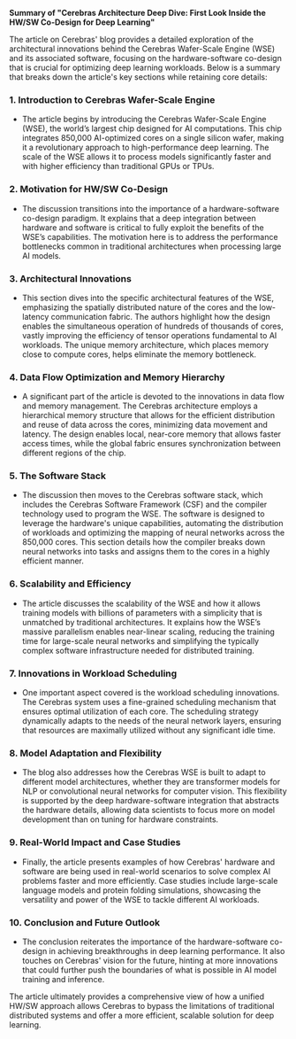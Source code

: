 **Summary of "Cerebras Architecture Deep Dive: First Look Inside the HW/SW Co-Design for Deep Learning"**

The article on Cerebras' blog provides a detailed exploration of the architectural innovations behind the Cerebras Wafer-Scale Engine (WSE) and its associated software, focusing on the hardware-software co-design that is crucial for optimizing deep learning workloads. Below is a summary that breaks down the article's key sections while retaining core details:

### 1. **Introduction to Cerebras Wafer-Scale Engine**
   - The article begins by introducing the Cerebras Wafer-Scale Engine (WSE), the world’s largest chip designed for AI computations. This chip integrates 850,000 AI-optimized cores on a single silicon wafer, making it a revolutionary approach to high-performance deep learning. The scale of the WSE allows it to process models significantly faster and with higher efficiency than traditional GPUs or TPUs.

### 2. **Motivation for HW/SW Co-Design**
   - The discussion transitions into the importance of a hardware-software co-design paradigm. It explains that a deep integration between hardware and software is critical to fully exploit the benefits of the WSE’s capabilities. The motivation here is to address the performance bottlenecks common in traditional architectures when processing large AI models.

### 3. **Architectural Innovations**
   - This section dives into the specific architectural features of the WSE, emphasizing the spatially distributed nature of the cores and the low-latency communication fabric. The authors highlight how the design enables the simultaneous operation of hundreds of thousands of cores, vastly improving the efficiency of tensor operations fundamental to AI workloads. The unique memory architecture, which places memory close to compute cores, helps eliminate the memory bottleneck.

### 4. **Data Flow Optimization and Memory Hierarchy**
   - A significant part of the article is devoted to the innovations in data flow and memory management. The Cerebras architecture employs a hierarchical memory structure that allows for the efficient distribution and reuse of data across the cores, minimizing data movement and latency. The design enables local, near-core memory that allows faster access times, while the global fabric ensures synchronization between different regions of the chip.

### 5. **The Software Stack**
   - The discussion then moves to the Cerebras software stack, which includes the Cerebras Software Framework (CSF) and the compiler technology used to program the WSE. The software is designed to leverage the hardware's unique capabilities, automating the distribution of workloads and optimizing the mapping of neural networks across the 850,000 cores. This section details how the compiler breaks down neural networks into tasks and assigns them to the cores in a highly efficient manner.

### 6. **Scalability and Efficiency**
   - The article discusses the scalability of the WSE and how it allows training models with billions of parameters with a simplicity that is unmatched by traditional architectures. It explains how the WSE’s massive parallelism enables near-linear scaling, reducing the training time for large-scale neural networks and simplifying the typically complex software infrastructure needed for distributed training.

### 7. **Innovations in Workload Scheduling**
   - One important aspect covered is the workload scheduling innovations. The Cerebras system uses a fine-grained scheduling mechanism that ensures optimal utilization of each core. The scheduling strategy dynamically adapts to the needs of the neural network layers, ensuring that resources are maximally utilized without any significant idle time.

### 8. **Model Adaptation and Flexibility**
   - The blog also addresses how the Cerebras WSE is built to adapt to different model architectures, whether they are transformer models for NLP or convolutional neural networks for computer vision. This flexibility is supported by the deep hardware-software integration that abstracts the hardware details, allowing data scientists to focus more on model development than on tuning for hardware constraints.

### 9. **Real-World Impact and Case Studies**
   - Finally, the article presents examples of how Cerebras' hardware and software are being used in real-world scenarios to solve complex AI problems faster and more efficiently. Case studies include large-scale language models and protein folding simulations, showcasing the versatility and power of the WSE to tackle different AI workloads.

### 10. **Conclusion and Future Outlook**
   - The conclusion reiterates the importance of the hardware-software co-design in achieving breakthroughs in deep learning performance. It also touches on Cerebras' vision for the future, hinting at more innovations that could further push the boundaries of what is possible in AI model training and inference.

The article ultimately provides a comprehensive view of how a unified HW/SW approach allows Cerebras to bypass the limitations of traditional distributed systems and offer a more efficient, scalable solution for deep learning.

